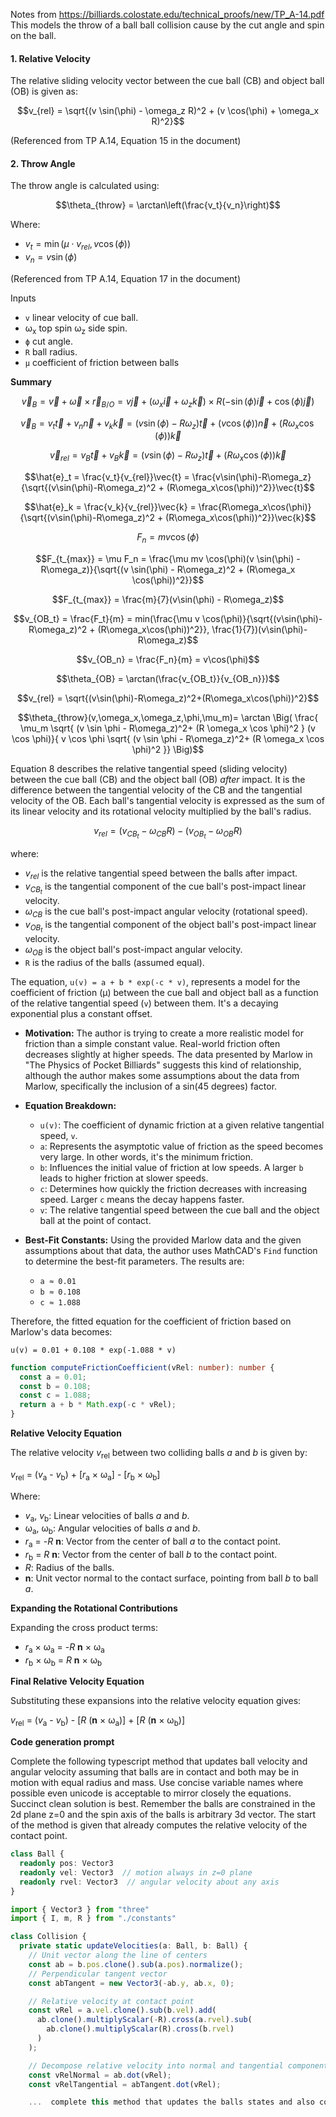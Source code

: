 
Notes from https://billiards.colostate.edu/technical_proofs/new/TP_A-14.pdf
This models the throw of a ball ball collision cause by the cut angle and spin on the ball.


#### 1. Relative Velocity 

The relative sliding velocity vector between the cue ball (CB) and object ball (OB) is given as:

```math
v_{rel} = \sqrt{(v \sin(\phi) - \omega_z R)^2 + (v \cos(\phi) + \omega_x R)^2}
```

(Referenced from TP A.14, Equation 15 in the document)


#### 2. Throw Angle 
The throw angle is calculated using:

```math
\theta_{throw} = \arctan\left(\frac{v_t}{v_n}\right)
```

Where:

- $` v_t = \min(\mu \cdot v_{rel}, v \cos(\phi)) `$  
- $` v_n = v \sin(\phi) `$  

(Referenced from TP A.14, Equation 17 in the document)

Inputs

*   `v` linear velocity of cue ball.
*    ω<sub>x</sub> top spin ω<sub>z</sub> side spin.
*   `ϕ` cut angle.
*   `R` ball radius.
*   `μ` coefficient of friction between balls


**Summary**

```math
\vec{v}_B = \vec{v} + \vec{\omega} \times \vec{r}_{B/O} = v\vec{j} + (\omega_x\vec{i} + \omega_z\vec{k}) \times R(-\sin(\phi)\vec{i} + \cos(\phi)\vec{j})
```

```math
\vec{v}_B = v_t\vec{t} + v_n\vec{n} + v_k\vec{k} = (v\sin(\phi) - R\omega_z)\vec{t} + (v\cos(\phi))\vec{n} + (R\omega_x\cos(\phi))\vec{k}
```

```math
\vec{v}_{rel} = v_B\vec{t} + v_B\vec{k} = (v\sin(\phi) - R\omega_z)\vec{t} + (R\omega_x\cos(\phi))\vec{k}
```

```math
\hat{e}_t = \frac{v_t}{v_{rel}}\vec{t} = \frac{v\sin(\phi)-R\omega_z}{\sqrt{(v\sin(\phi)-R\omega_z)^2 + (R\omega_x\cos(\phi))^2}}\vec{t}
```

```math
\hat{e}_k = \frac{v_k}{v_{rel}}\vec{k} = \frac{R\omega_x\cos(\phi)}{\sqrt{(v\sin(\phi)-R\omega_z)^2 + (R\omega_x\cos(\phi))^2}}\vec{k}
```

```math
F_n = mv\cos(\phi)
```

```math
F_{t_{max}} = \mu F_n = \frac{\mu mv \cos(\phi)(v \sin(\phi) - R\omega_z)}{\sqrt{(v \sin(\phi) - R\omega_z)^2 + (R\omega_x \cos(\phi))^2}}
```

```math
F_{t_{max}} = \frac{m}{7}(v\sin(\phi) - R\omega_z)
```

```math
v_{OB_t} = \frac{F_t}{m} = min(\frac{\mu v \cos(\phi)}{\sqrt{(v\sin(\phi)-R\omega_z)^2 + (R\omega_x\cos(\phi))^2}}, \frac{1}{7})(v\sin(\phi)-R\omega_z)
```

```math
v_{OB_n} = \frac{F_n}{m} = v\cos(\phi)
```

```math
\theta_{OB} = \arctan(\frac{v_{OB_t}}{v_{OB_n}})
```

```math
v_{rel} = \sqrt{(v\sin(\phi)-R\omega_z)^2+(R\omega_x\cos(\phi))^2}
```

```math
\theta_{throw}(v,\omega_x,\omega_z,\phi,\mu_m)= \arctan \Big(  \frac{ \mu_m \sqrt{ (v \sin \phi - R\omega_z)^2+ (R \omega_x \cos \phi)^2 } (v \cos \phi)}{ v \cos \phi \sqrt{ (v \sin \phi - R\omega_z)^2+ (R \omega_x \cos \phi)^2 }} \Big)
```

Equation 8 describes the relative tangential speed (sliding velocity) between the cue ball (CB) and the object ball (OB) *after* impact. It is the difference between the tangential velocity of the CB and the tangential velocity of the OB. Each ball's tangential velocity is expressed as the sum of its linear velocity and its rotational velocity multiplied by the ball's radius.

```math
v_{rel} = (v_{CB_t} - \omega_{CB}  R) - (v_{OB_t} - \omega_{OB}  R)
```

where:

* $`v_{rel}`$ is the relative tangential speed between the balls after impact.
* $`v_{CB_t}`$ is the tangential component of the cue ball's post-impact linear velocity.
* $`\omega_{CB}`$ is the cue ball's post-impact angular velocity (rotational speed).
* $`v_{OB_t}`$ is the tangential component of the object ball's post-impact linear velocity.
* $`\omega_{OB}`$ is the object ball's post-impact angular velocity.
* `R` is the radius of the balls (assumed equal).


The equation, `u(v) = a + b * exp(-c * v)`, represents a model for the coefficient of friction (µ) between the cue ball and object ball as a function of the relative tangential speed (`v`) between them. It's a decaying exponential plus a constant offset.

* **Motivation:** The author is trying to create a more realistic model for friction than a simple constant value. Real-world friction often decreases slightly at higher speeds. The data presented by Marlow in "The Physics of Pocket Billiards" suggests this kind of relationship, although the author makes some assumptions about the data from Marlow, specifically the inclusion of a sin(45 degrees) factor.
* **Equation Breakdown:**
    * `u(v)`:  The coefficient of dynamic friction at a given relative tangential speed, `v`.
    * `a`: Represents the asymptotic value of friction as the speed becomes very large. In other words, it's the minimum friction.
    * `b`: Influences the initial value of friction at low speeds. A larger `b` leads to higher friction at slower speeds.
    * `c`: Determines how quickly the friction decreases with increasing speed. Larger `c` means the decay happens faster.
    * `v`: The relative tangential speed between the cue ball and the object ball at the point of contact.

* **Best-Fit Constants:** Using the provided Marlow data and the given assumptions about that data, the author uses MathCAD's `Find` function to determine the best-fit parameters. The results are:
    * `a ≈ 0.01`
    * `b ≈ 0.108`
    * `c ≈ 1.088`

Therefore, the fitted equation for the coefficient of friction based on Marlow's data becomes:

```
u(v) = 0.01 + 0.108 * exp(-1.088 * v)
```
```typescript 
function computeFrictionCoefficient(vRel: number): number {
  const a = 0.01;
  const b = 0.108;
  const c = 1.088;
  return a + b * Math.exp(-c * vRel);
}
```
**Relative Velocity Equation**

The relative velocity  *v*<sub>rel</sub> between two colliding balls *a* and *b* is given by:

  *v*<sub>rel</sub> = (*v*<sub>a</sub> - *v*<sub>b</sub>) + [*r*<sub>a</sub> × ω<sub>a</sub>] - [*r*<sub>b</sub> × ω<sub>b</sub>]

Where:

*   *v*<sub>a</sub>, *v*<sub>b</sub>: Linear velocities of balls *a* and *b*.
*   ω<sub>a</sub>, ω<sub>b</sub>: Angular velocities of balls *a* and *b*.
*   *r*<sub>a</sub> = -*R* **n**: Vector from the center of ball *a* to the contact point.
*   *r*<sub>b</sub> = *R* **n**: Vector from the center of ball *b* to the contact point.
*   *R*: Radius of the balls.
*   **n**: Unit vector normal to the contact surface, pointing from ball *b* to ball *a*.

**Expanding the Rotational Contributions**

Expanding the cross product terms:

*   *r*<sub>a</sub> × ω<sub>a</sub> = -*R* **n** × ω<sub>a</sub>
*   *r*<sub>b</sub> × ω<sub>b</sub> =  *R* **n** × ω<sub>b</sub>

**Final Relative Velocity Equation**

Substituting these expansions into the relative velocity equation gives:

*v*<sub>rel</sub> = (*v*<sub>a</sub> - *v*<sub>b</sub>) - [*R* (**n** × ω<sub>a</sub>)] + [*R* (**n** × ω<sub>b</sub>)]


**Code generation prompt**

Complete the following typescript method that updates ball velocity and angular velocity assuming that balls are in contact and both may be in motion with equal radius and mass. Use concise variable names where possible even unicode is acceptable to mirror closely the equations. Succinct clean solution is best. Remember the balls are constrained in the
2d plane z=0 and the spin axis of the balls is arbitrary 3d vector. The start of the method
is given that already computes the relative velocity of the contact point.

```typescript
class Ball {
  readonly pos: Vector3
  readonly vel: Vector3  // motion always in z=0 plane
  readonly rvel: Vector3  // angular velocity about any axis
}

import { Vector3 } from "three"
import { I, m, R } from "./constants"

class Collision {
  private static updateVelocities(a: Ball, b: Ball) {
    // Unit vector along the line of centers
    const ab = b.pos.clone().sub(a.pos).normalize();
    // Perpendicular tangent vector
    const abTangent = new Vector3(-ab.y, ab.x, 0);

    // Relative velocity at contact point
    const vRel = a.vel.clone().sub(b.vel).add(
      ab.clone().multiplyScalar(-R).cross(a.rvel).sub(
        ab.clone().multiplyScalar(R).cross(b.rvel)
      )
    );

    // Decompose relative velocity into normal and tangential components
    const vRelNormal = ab.dot(vRel);
    const vRelTangential = abTangent.dot(vRel);

    ...  complete this method that updates the balls states and also computes the throw angle ...
```
